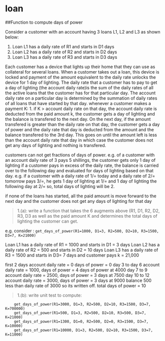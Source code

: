 # loan
##Function to compute days of power

Consider a customer with an account having 3 loans L1, L2 and L3 as shown below:
1. Loan L1 has a daily rate of R1 and starts in D1 days
2. Loan L2 has a daily rate of R2 and starts in D2 days
3. Loan L3 has a daily rate of R3 and starts in D3 days

Each customer has a device that lights up their home that they can use as collateral for several loans. When a customer takes out a loan, this device is locked
and payment of the amount equivalent to the daily rate unlocks the device for 1 day of lighting. 
The daily rate that a customer has to pay to get a day of lighting (the account daily rate)is the sum of the daily rates of all the active loans that the 
customer has for that particular day. The account daily rate on a particular day is determined by the summation of daily rates of all loans that have started by that day.
whenever a customer makes a payment K:
	1. if K > account daily rate on that day, the account daily rate is deducted from the paid amount k, the customer gets a day of lighting and the balance
	is transfered to the next day. On the next day, if the amount transfered is greater than the daily rate on that day, the customer gets a day of power and the 
	daily rate that day is deducted from the amount and the balance transfered to the 3rd day. This goes on until the amount left is less than the account daily rate that day 
	in which case the customer does not get any days of lighting and nothing is transfered.

customers can not get fractions of days of power. e.g. of a customer with an account daily rate of 3 pays 5 shillings, the customer gets only 1 day of lighting
if a customer pays in excess of the daily rate, the balance is carried over to the following day and evaluated for days of lighting based on that day. e.g. if a 
customer with a daily rate of 1/= today and a daily rate of 2/= tomorrow pays 3/=, he gets 1 day of lighting at 1/= and 1 day of lighting the following day at 2/= so, total
days of lighting will be 2.

if none of the loans has started, all the paid amount is move forward to the next day and the customer does not get any days of lighting for that day

>1.(a): write a function that takes the 6 augments above (R1, D1, R2, D2, R3, D3 as well as the paid amount K and determines the total days of lighting the customer can get.

e.g. consider : `get_days_of_power(R1=1000, D1=3, R2=500, D2=10, R3=1500, D3=7, K=21000)`

Loan L1 has a daily rate of R1 = 1000 and starts in D1 = 3 days
Loan L2 has a daily rate of R2 = 500 and starts in D2 = 10 days
Loan L3 has a daily rate of R3 = 1500 and starts in D3= 7 days
and customer pays k = 21,000

first 2 days  account daily rate = 0 days of power = 0
day 3 to day 6 account daily rate = 1000, days of power = 4 days of power at 4000
day 7 to 9 account daily rate = 2500, days of power = 3 days at 7500
day 10 to 12 account daily rate = 3000, days of power = 3 days at 9000 
balance 500 less than daily rate of 3000 so its written off.
total days of power = 10

>1.(b): write unit test to compute:
```
	get_days_of_power(R1=3000, D1=3, R2=500, D2=10, R3=1500, D3=7, K=700000)
	get_days_of_power(R1=500, D1=3, R2=500, D2=10, R3=500, D3=7, K=21000)
	get_days_of_power(R1=1300, D1=0, R2=500, D2=0, R3=1500, D3=7, K=10000)
	get_days_of_power(R1=10000, D1=3, R2=500, D2=10, R3=1500, D3=7, K=11000)
```
